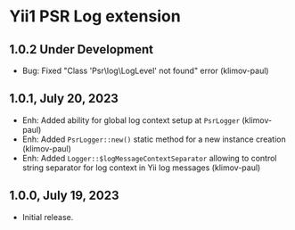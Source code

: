 Yii1 PSR Log extension
======================

1.0.2 Under Development
-----------------------

- Bug: Fixed "Class 'Psr\log\LogLevel' not found" error (klimov-paul)


1.0.1, July 20, 2023
--------------------

- Enh: Added ability for global log context setup at `PsrLogger` (klimov-paul)
- Enh: Added `PsrLogger::new()` static method for a new instance creation (klimov-paul)
- Enh: Added `Logger::$logMessageContextSeparator` allowing to control string separator for log context in Yii log messages (klimov-paul)


1.0.0, July 19, 2023
--------------------

- Initial release.
